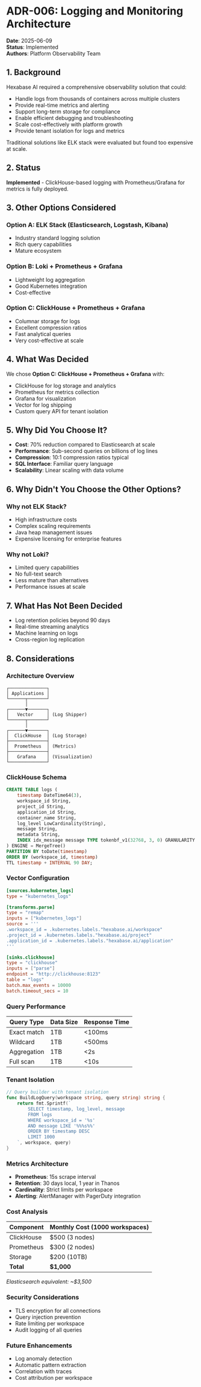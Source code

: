 # ADR-006: Logging and Monitoring Architecture

**Date**: 2025-06-09  
**Status**: Implemented  
**Authors**: Platform Observability Team

## 1. Background

Hexabase AI required a comprehensive observability solution that could:
- Handle logs from thousands of containers across multiple clusters
- Provide real-time metrics and alerting
- Support long-term storage for compliance
- Enable efficient debugging and troubleshooting
- Scale cost-effectively with platform growth
- Provide tenant isolation for logs and metrics

Traditional solutions like ELK stack were evaluated but found too expensive at scale.

## 2. Status

**Implemented** - ClickHouse-based logging with Prometheus/Grafana for metrics is fully deployed.

## 3. Other Options Considered

### Option A: ELK Stack (Elasticsearch, Logstash, Kibana)
- Industry standard logging solution
- Rich query capabilities
- Mature ecosystem

### Option B: Loki + Prometheus + Grafana
- Lightweight log aggregation
- Good Kubernetes integration
- Cost-effective

### Option C: ClickHouse + Prometheus + Grafana
- Columnar storage for logs
- Excellent compression ratios
- Fast analytical queries
- Very cost-effective at scale

## 4. What Was Decided

We chose **Option C: ClickHouse + Prometheus + Grafana** with:
- ClickHouse for log storage and analytics
- Prometheus for metrics collection
- Grafana for visualization
- Vector for log shipping
- Custom query API for tenant isolation

## 5. Why Did You Choose It?

- **Cost**: 70% reduction compared to Elasticsearch at scale
- **Performance**: Sub-second queries on billions of log lines
- **Compression**: 10:1 compression ratios typical
- **SQL Interface**: Familiar query language
- **Scalability**: Linear scaling with data volume

## 6. Why Didn't You Choose the Other Options?

### Why not ELK Stack?
- High infrastructure costs
- Complex scaling requirements
- Java heap management issues
- Expensive licensing for enterprise features

### Why not Loki?
- Limited query capabilities
- No full-text search
- Less mature than alternatives
- Performance issues at scale

## 7. What Has Not Been Decided

- Log retention policies beyond 90 days
- Real-time streaming analytics
- Machine learning on logs
- Cross-region log replication

## 8. Considerations

### Architecture Overview
```
┌──────────────┐
│ Applications │
└──────┬───────┘
       │
┌──────▼───────┐
│   Vector     │ (Log Shipper)
└──────┬───────┘
       │
┌──────▼───────┐
│  ClickHouse  │ (Log Storage)
├──────────────┤
│  Prometheus  │ (Metrics)
├──────────────┤
│   Grafana    │ (Visualization)
└──────────────┘
```

### ClickHouse Schema
```sql
CREATE TABLE logs (
    timestamp DateTime64(3),
    workspace_id String,
    project_id String,
    application_id String,
    container_name String,
    log_level LowCardinality(String),
    message String,
    metadata String,
    INDEX idx_message message TYPE tokenbf_v1(32768, 3, 0) GRANULARITY 4
) ENGINE = MergeTree()
PARTITION BY toDate(timestamp)
ORDER BY (workspace_id, timestamp)
TTL timestamp + INTERVAL 90 DAY;
```

### Vector Configuration
```toml
[sources.kubernetes_logs]
type = "kubernetes_logs"

[transforms.parse]
type = "remap"
inputs = ["kubernetes_logs"]
source = '''
.workspace_id = .kubernetes.labels."hexabase.ai/workspace"
.project_id = .kubernetes.labels."hexabase.ai/project"
.application_id = .kubernetes.labels."hexabase.ai/application"
'''

[sinks.clickhouse]
type = "clickhouse"
inputs = ["parse"]
endpoint = "http://clickhouse:8123"
table = "logs"
batch.max_events = 10000
batch.timeout_secs = 10
```

### Query Performance
| Query Type | Data Size | Response Time |
|------------|-----------|---------------|
| Exact match | 1TB | <100ms |
| Wildcard | 1TB | <500ms |
| Aggregation | 1TB | <2s |
| Full scan | 1TB | <10s |

### Tenant Isolation
```go
// Query builder with tenant isolation
func BuildLogQuery(workspace string, query string) string {
    return fmt.Sprintf(`
        SELECT timestamp, log_level, message
        FROM logs
        WHERE workspace_id = '%s'
        AND message LIKE '%%%s%%'
        ORDER BY timestamp DESC
        LIMIT 1000
    `, workspace, query)
}
```

### Metrics Architecture
- **Prometheus**: 15s scrape interval
- **Retention**: 30 days local, 1 year in Thanos
- **Cardinality**: Strict limits per workspace
- **Alerting**: AlertManager with PagerDuty integration

### Cost Analysis
| Component | Monthly Cost (1000 workspaces) |
|-----------|-------------------------------|
| ClickHouse | $500 (3 nodes) |
| Prometheus | $300 (2 nodes) |
| Storage | $200 (10TB) |
| **Total** | **$1,000** |

*Elasticsearch equivalent: ~$3,500*

### Security Considerations
- TLS encryption for all connections
- Query injection prevention
- Rate limiting per workspace
- Audit logging of all queries

### Future Enhancements
- Log anomaly detection
- Automatic pattern extraction
- Correlation with traces
- Cost attribution per workspace